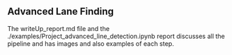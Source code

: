 ## Advanced Lane Finding

The writeUp_report.md file and the ./examples/Project_advanced_line_detection.ipynb report discusses all the pipeline and has images and also examples of each step.



